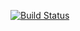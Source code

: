 [![Build Status](http://pi4.chux.net:9999/jenkins/job/CHUX/job/CompSci/job/algorithms/job/mergesort/badge/icon)](http://pi4.chux.net:9999/jenkins/job/CHUX/job/CompSci/job/algorithms/job/mergesort/)
